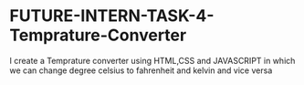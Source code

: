 # FUTURE-INTERN-TASK-4-Temprature-Converter
I create a  Temprature converter using HTML,CSS and JAVASCRIPT  in which we can change degree celsius to fahrenheit and kelvin and vice versa
